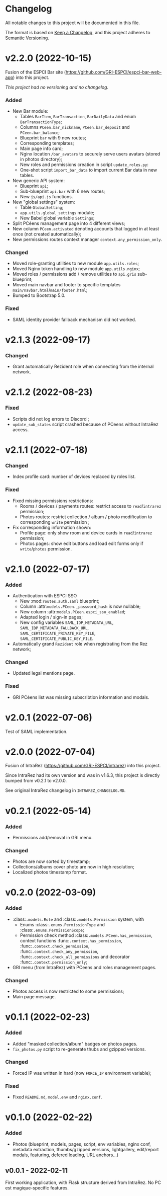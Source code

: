 # Changelog
All notable changes to this project will be documented in this file.

The format is based on [Keep a Changelog](https://keepachangelog.com/en/1.0.0/),
and this project adheres to [Semantic Versioning](https://semver.org/spec/v2.0.0.html).


# v2.2.0 (2022-10-15)

Fusion of the ESPCI Bar site (https://github.com/GRI-ESPCI/espci-bar-web-app) into this project.

_This project had no versioning and no changelog._

### Added

  * New Bar module:
    * Tables ``BarItem``, ``BarTransaction``, ``BarDailyData`` and enum ``BarTransactionType``;
    * Columns ``PCeen.bar_nickname``, ``PCeen.bar_deposit`` and ``PCeen.bar_balance``;
    * Blueprint ``bar`` with 9 new routes;
    * Corresponding templates;
    * Main page info card;
    * Nginx location ``/bar_avatars`` to securely serve users avatars (stored in photos directory);
    * New roles and permissions creation in script ``update_roles.py``:
    * One-shot script ``import_bar_data`` to import current Bar data in new tables.
  * New generic API system:
    * Blueprint ``api``;
    * Sub-blueprint ``api.bar`` with 6 new routes;
    * New ``js/api.js`` functions.
  * New "global settings" system:
    * Table ``GlobalSetting``;
    * ``app.utils.global_settings`` module;
    * New Babel global variable ``Settings``;
  * Split PCéens management page into 4 different views;  
  * New column ``PCeen.activated`` denoting accounts that logged in at least once (not created automatically);
  * New permissions routes context manager ``context.any_permission_only``. 

### Changed

  * Moved role-granting utilities to new module ``app.utils.roles``;
  * Moved Nginx token handling to new module ``app.utils.nginx``;
  * Moved roles / permissions add / remove utilities to ``api.gris`` sub-blueprint;
  * Moved main navbar and footer to specific templates ``main/navbar.html``/``main/footer.html``;
  * Bumped to Bootstrap 5.0.

### Fixed

  * SAML identity provider fallback mechanism did not worked.


# v2.1.3 (2022-09-17)

### Changed

  * Grant automatically Rezident role when connecting from the internal network.


# v2.1.2 (2022-08-23)

### Fixed

  * Scripts did not log errors to Discord ;
  * ``update_sub_states`` script crashed because of PCeens without IntraRez access.


# v2.1.1 (2022-07-18)

### Changed

  * Index profile card: number of devices replaced by roles list.

### Fixed

  * Fixed missing permissions restrictions:
      * Rooms / devices / payments routes: restrict access to ``read``/``intrarez`` permission;
      * Photos routes: restrict collection / album / photo modification to corresponding ``write`` permission ;
  * Fix corresponding information shown:
      * Profile page: only show room and device cards in ``read``/``intrarez`` permission;
      * Photos pages: show edit buttons and load edit forms only if ``write``/``photos`` permission.


# v2.1.0 (2022-07-17)

### Added

  * Authentication with ESPCI SSO
      * New :mod:`routes.auth.saml` blueprint;
      * Column :attr:`models.PCeen._password_hash` is now nullable;
      * New column :attr:`models.PCeen.espci_sso_enabled`;
      * Adapted login / sign-in pages;
      * New config variables ``SAML_IDP_METADATA_URL``, ``SAML_IDP_METADATA_FALLBACK_URL``,
        ``SAML_CERTIFICATE_PRIVATE_KEY_FILE``, ``SAML_CERTIFICATE_PUBLIC_KEY_FILE``.
  * Automatically grand ``Rezident`` role when registrating from the Rez network;

### Changed

  * Updated legal mentions page.

### Fixed

  * GRI PCéens list was missing subscribtion information and modals.


# v2.0.1 (2022-07-06)

Test of SAML implementation.


# v2.0.0 (2022-07-04)

Fusion of IntraRez (https://github.com/GRI-ESPCI/intrarez) into this project.

Since IntraRez had its own version and was in v1.6.3, this project is
directly bumped from v0.2.1 to v2.0.0.

See original IntraRez changelog in `INTRAREZ_CHANGELOG.MD`.


# v0.2.1 (2022-05-14)

### Added

  * Permissions add/removal in GRI menu.

### Changed

  * Photos are now sorted by timestamp;
  * Collections/albums cover photo are now in high resolution;
  * Localized photos timestamp format.


# v0.2.0 (2022-03-09)

### Added

  * :class:`.models.Role` and :class:`.models.Permission` system, with
      * Enums :class:`.enums.PermissionType` and
        :class:`.enums.PermissionScope`;
      * Permission check method :class:`.models.PCeen.has_permission`,
        context functions :func:`.context.has_permission`,
        :func:`.context.check_permission`,
        :func:`.context.check_any_permission`,
        :func:`.context.check_all_permissions` and decorator
        :func:`.context.permission_only`;
  * GRI menu (from IntraRez) with PCeens and roles management pages.

### Changed

  * Photos access is now restricted to some permissions;
  * Main page message.


# v0.1.1 (2022-02-23)

### Added

  * Added "masked collection/album" badges on photos pages.
  * ``fix_photos.py`` script to re-generate thubs and gzipped versions.

### Changed

  * Forced IP was written in hard (now ``FORCE_IP`` environment variable);

### Fixed

  * Fixed ``README.md``, ``model.env`` and ``nginx.conf``.


# v0.1.0 (2022-02-22)

### Added

  * Photos (blueprint, models, pages, script, env variables, nginx conf,
    metadata extraction, thumbs/gzipped versions, lightgallery, edit/report
    modals, featuring, defered loading, URL anchors...)


## v0.0.1 - 2022-02-11

First working application, with Flask structure derived from IntraRez.
No PC est magique-specific features.
